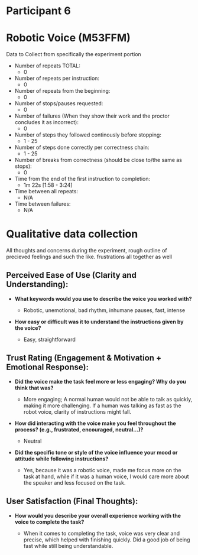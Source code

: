 # Participant 6

# Robotic Voice (M53FFM)

Data to Collect from specifically the experiment portion

- Number of repeats TOTAL:
  - 0
- Number of repeats per instruction:
  - 0
- Number of repeats from the beginning:
  - 0
- Number of stops/pauses requested:
  - 0
- Number of failures (When they show their work and the proctor concludes it as incorrect):
  - 0
- Number of steps they followed continously before stopping:
  - 1 - 25
- Number of steps done correctly per correctness chain:
  - 1 - 25
- Number of breaks from correctness (should be close to/the same as stops):
  - 0
- Time from the end of the first instruction to completion:
  - 1m 22s [1:58 - 3:24]
- Time between all repeats:
  - N/A
- Time between failures:
  - N/A

# Qualitative data collection

All thoughts and concerns during the experiment, rough outline of precieved feelings and such the like.
frustrations all together as well

## Perceived Ease of Use (Clarity and Understanding):

- **What keywords would you use to describe the voice you worked with?**

  - Robotic, unemotional, bad rhythm, inhumane pauses, fast, intense

- **How easy or difficult was it to understand the instructions given by the voice?**

  - Easy, straightforward

## Trust Rating (Engagement & Motivation + Emotional Response):

- **Did the voice make the task feel more or less engaging? Why do you think that was?**

  - More engaging; A normal human would not be able to talk as quickly, making it more challenging. If a human was talking as fast as the robot voice, clarity of instructions might fall.

- **How did interacting with the voice make you feel throughout the process? (e.g., frustrated, encouraged, neutral…)?**

  - Neutral

- **Did the specific tone or style of the voice influence your mood or attitude while following instructions?**

  - Yes, because it was a robotic voice, made me focus more on the task at hand, while if it was a human voice, I would care more about the speaker and less focused on the task.

## User Satisfaction (Final Thoughts):

- **How would you describe your overall experience working with the voice to complete the task?**

  - When it comes to completing the task, voice was very clear and precise, which helped with finishing quickly. Did a good job of being fast while still being understandable.
